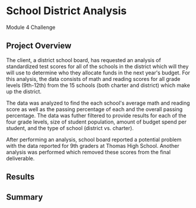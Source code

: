 # School District Analysis
Module 4 Challenge

## Project Overview

The client, a district school board, has requested an analysis of standardized test scores for all of the schools in the district which will they will use to determine who they allocate funds in the next year's budget. For this analysis, the data consists of math and reading scores for all grade levels (9th-12th) from the 15 schools (both charter and district) which make up the district.

The data was analyzed to find the each school's average math and reading score as well as the passing percentage of each and the overall passing percentage. The data was futher filtered to provide results for each of the four grade levels, size of student population, amount of budget spend per student, and the type of school (district vs. charter).

After performing an analysis, school board reported a potential problem with the data reported for 9th graders at Thomas High School. Another analysis was performed which removed these scores from the final deliverable.

## Results

## Summary
